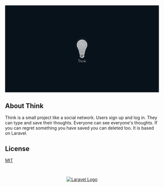 <p align="center"><img src="https://github.com/dimitriouore/think/blob/main/public/system_images/banner.jpg" width="900px" alt="Think Logo"></p>

## About Think

Think is a small project like a social network. Users sign up and log in. They can type and save their thoughts. Everyone can see everyone's thoughts. If you can regret something you have saved you can deleted too. It is based on Laravel.

## License

[MIT](https://choosealicense.com/licenses/mit/)

<br>

<p align="center"><a href="https://laravel.com" target="_blank"><img src="https://raw.githubusercontent.com/laravel/art/master/logo-lockup/5%20SVG/2%20CMYK/1%20Full%20Color/laravel-logolockup-cmyk-red.svg" width="400" alt="Laravel Logo"></a></p>
